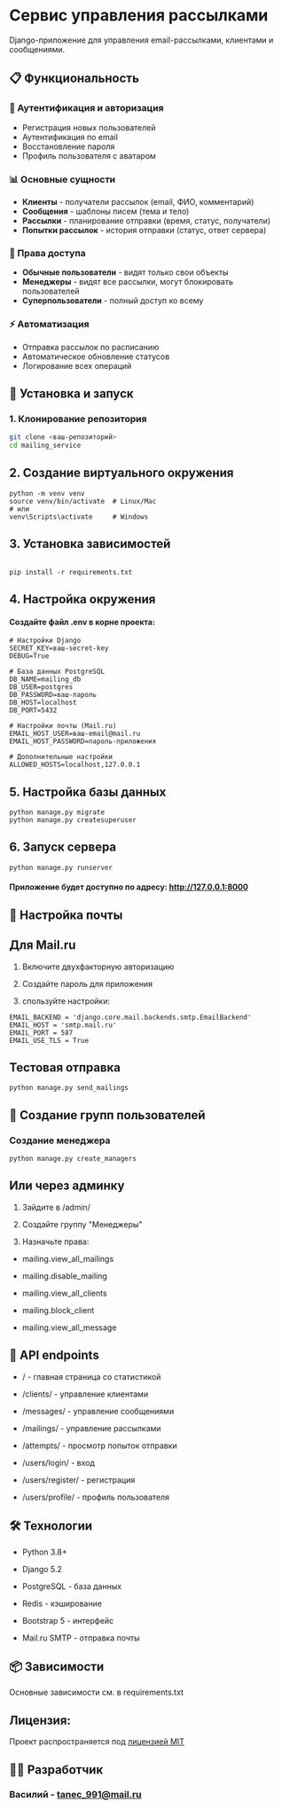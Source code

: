# Сервис управления рассылками

Django-приложение для управления email-рассылками, клиентами и сообщениями.

## 📋 Функциональность

### 🔐 Аутентификация и авторизация
- Регистрация новых пользователей
- Аутентификация по email
- Восстановление пароля
- Профиль пользователя с аватаром

### 📊 Основные сущности
- **Клиенты** - получатели рассылок (email, ФИО, комментарий)
- **Сообщения** - шаблоны писем (тема и тело)
- **Рассылки** - планирование отправки (время, статус, получатели)
- **Попытки рассылок** - история отправки (статус, ответ сервера)

### 👥 Права доступа
- **Обычные пользователи** - видят только свои объекты
- **Менеджеры** - видят все рассылки, могут блокировать пользователей
- **Суперпользователи** - полный доступ ко всему

### ⚡ Автоматизация
- Отправка рассылок по расписанию
- Автоматическое обновление статусов
- Логирование всех операций

## 🚀 Установка и запуск

### 1. Клонирование репозитория
```bash
git clone <ваш-репозиторий>
cd mailing_service
```
##  2. Создание виртуального окружения
```
python -m venv venv
source venv/bin/activate  # Linux/Mac
# или
venv\Scripts\activate     # Windows
```

## 3. Установка зависимостей
```commandline

pip install -r requirements.txt

```

## 4. Настройка окружения
#### Создайте файл .env в корне проекта:
```
# Настройки Django
SECRET_KEY=ваш-secret-key
DEBUG=True

# База данных PostgreSQL
DB_NAME=mailing_db
DB_USER=postgres
DB_PASSWORD=ваш-пароль
DB_HOST=localhost
DB_PORT=5432

# Настройки почты (Mail.ru)
EMAIL_HOST_USER=ваш-email@mail.ru
EMAIL_HOST_PASSWORD=пароль-приложения

# Дополнительные настройки
ALLOWED_HOSTS=localhost,127.0.0.1
```

## 5. Настройка базы данных

```
python manage.py migrate
python manage.py createsuperuser
```
## 6. Запуск сервера
```commandline
python manage.py runserver
```
#### Приложение будет доступно по адресу: http://127.0.0.1:8000

## 📧 Настройка почты
## Для Mail.ru
1. Включите двухфакторную авторизацию

2. Создайте пароль для приложения

3. спользуйте настройки:

```
EMAIL_BACKEND = 'django.core.mail.backends.smtp.EmailBackend'
EMAIL_HOST = 'smtp.mail.ru'
EMAIL_PORT = 587
EMAIL_USE_TLS = True
```
## Тестовая отправка
```
python manage.py send_mailings
```
## 👥 Создание групп пользователей
### Создание менеджера
```
python manage.py create_managers
```
## Или через админку
1. Зайдите в /admin/

2. Создайте группу "Менеджеры"

3. Назначьте права:

- mailing.view_all_mailings

- mailing.disable_mailing

- mailing.view_all_clients

- mailing.block_client

- mailing.view_all_message

## 🎯 API endpoints

- / - главная страница со статистикой

- /clients/ - управление клиентами

- /messages/ - управление сообщениями

- /mailings/ - управление рассылками

- /attempts/ - просмотр попыток отправки

- /users/login/ - вход

- /users/register/ - регистрация

- /users/profile/ - профиль пользователя

## 🛠️ Технологии

- Python 3.8+

- Django 5.2

- PostgreSQL - база данных

- Redis - кэширование

- Bootstrap 5 - интерфейс

- Mail.ru SMTP - отправка почты

## 📦 Зависимости
Основные зависимости см. в requirements.txt

## Лицензия:

Проект распространяется под [лицензией MIT](LICENSE)

## 👨‍💻 Разработчик
 ### Василий - tanec_991@mail.ru
